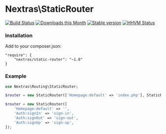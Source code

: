 Nextras\StaticRouter
=====================

[![Build Status](https://travis-ci.org/nextras/static-router.svg?branch=master)](https://travis-ci.org/nextras/static-router)
[![Downloads this Month](https://img.shields.io/packagist/dm/nextras/static-router.svg)](https://packagist.org/packages/nextras/static-router)
[![Stable version](http://img.shields.io/packagist/v/nextras/static-router.svg)](https://packagist.org/packages/nextras/static-router)
[![HHVM Status](http://img.shields.io/hhvm/nextras/static-router.svg)](http://hhvm.h4cc.de/package/nextras/static-router)


### Installation

Add to your composer.json:

```
"require": {
	"nextras/static-router": "~1.0"
}
```


### Example

```php
use Nextras\Routing\StaticRouter;

$router = new StaticRouter(['Homepage:default' => 'index.php'], StaticRouter::ONE_WAY);

$router = new StaticRouter([
	'Homepage:default' => '',
	'Auth:signIn' => 'sign-in',
	'Auth:signOut' => 'sign-out',
	'Auth:signUp' => 'sign-up',
]);
```
